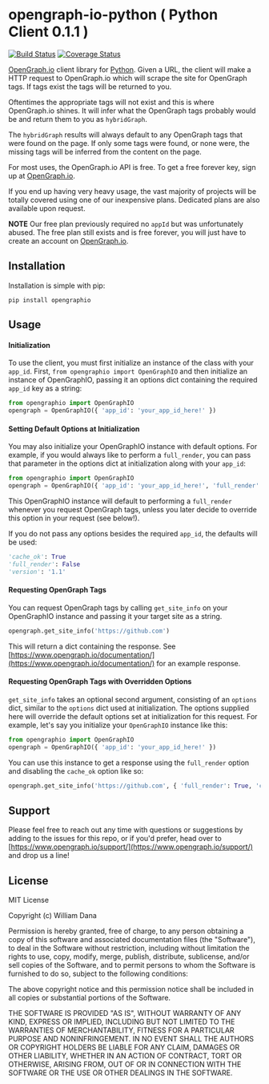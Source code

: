 # opengraph-io-python ( Python Client 0.1.1 )

[![Build Status](https://travis-ci.org/wbdana/opengraph-io-python.svg?branch=master)](https://travis-ci.org/wbdana/opengraph-io-python)
[![Coverage Status](https://coveralls.io/repos/github/wbdana/opengraph-io-python/badge.svg?branch=master)](https://coveralls.io/github/wbdana/opengraph-io-python?branch=master)

[OpenGraph.io](https://www.opengraph.io/) client library for [Python](https://www.python.org/). Given a URL, the client will make a HTTP request to OpenGraph.io which will scrape the site for OpenGraph tags. If tags exist the tags will be returned to you.

Oftentimes the appropriate tags will not exist and this is where OpenGraph.io shines. It will infer what the OpenGraph tags probably would be and return them to you as ```hybridGraph```.

The ```hybridGraph``` results will always default to any OpenGraph tags that were found on the page. If only some tags were found, or none were, the missing tags will be inferred from the content on the page.

For most uses, the OpenGraph.io API is free. To get a free forever key, sign up at [OpenGraph.io](https://www.opengraph.io/).

If you end up having very heavy usage, the vast majority of projects will be totally covered using one of our inexpensive plans. Dedicated plans are also available upon request.

**NOTE** Our free plan previously required no `appId` but was unfortunately abused. The free plan still exists and is free forever, you will just have to create an account on [OpenGraph.io](https://www.opengraph.io/).

## Installation

Installation is simple with pip:

```
pip install opengraphio
```

## Usage

#### Initialization

To use the client, you must first initialize an instance of the class with your ```app_id```. First, ```from opengraphio import OpenGraphIO``` and then initialize an instance of OpenGraphIO, passing it an options dict containing the required ```app_id``` key as a string:

```py
from opengraphio import OpenGraphIO
opengraph = OpenGraphIO({ 'app_id': 'your_app_id_here!' })
```

#### Setting Default Options at Initialization

You may also initialize your OpenGraphIO instance with default options. For example, if you would always like to perform a ```full_render```, you can pass that parameter in the options dict at initialization along with your ```app_id```:

```py
from opengraphio import OpenGraphIO
opengraph = OpenGraphIO({ 'app_id': 'your_app_id_here!', 'full_render': True })
```

This OpenGraphIO instance will default to performing a ```full_render``` whenever you request OpenGraph tags, unless you later decide to override this option in your request (see below!).

If you do not pass any options besides the required ```app_id```, the defaults will be used:

```py
'cache_ok': True
'full_render': False
'version': '1.1'
```

#### Requesting OpenGraph Tags

You can request OpenGraph tags by calling ```get_site_info``` on your OpenGraphIO instance and passing it your target site as a string.

```py
opengraph.get_site_info('https://github.com')
```

This will return a dict containing the response. See [https://www.opengraph.io/documentation/](https://www.opengraph.io/documentation/) for an example response.

#### Requesting OpenGraph Tags with Overridden Options

```get_site_info``` takes an optional second argument, consisting of an ```options``` dict, similar to the ```options``` dict used at initialization. The options supplied here will override the default options set at initialization for this request. For example, let's say you initialize your ```OpenGraphIO``` instance like this:

```py
from opengraphio import OpenGraphIO
opengraph = OpenGraphIO({ 'app_id': 'your_app_id_here!' })
```

You can use this instance to get a response using the ```full_render``` option and disabling the ```cache_ok``` option like so:

```py
opengraph.get_site_info('https://github.com', { 'full_render': True, 'cache_ok': False })
```

## Support

Please feel free to reach out any time with questions or suggestions by adding to the issues for this repo, or if you'd prefer, head over to [https://www.opengraph.io/support/](https://www.opengraph.io/support/) and drop us a line!

## License

MIT License

Copyright (c) William Dana

Permission is hereby granted, free of charge, to any person obtaining a copy
of this software and associated documentation files (the "Software"), to deal
in the Software without restriction, including without limitation the rights
to use, copy, modify, merge, publish, distribute, sublicense, and/or sell
copies of the Software, and to permit persons to whom the Software is
furnished to do so, subject to the following conditions:

The above copyright notice and this permission notice shall be included in all
copies or substantial portions of the Software.

THE SOFTWARE IS PROVIDED "AS IS", WITHOUT WARRANTY OF ANY KIND, EXPRESS OR
IMPLIED, INCLUDING BUT NOT LIMITED TO THE WARRANTIES OF MERCHANTABILITY,
FITNESS FOR A PARTICULAR PURPOSE AND NONINFRINGEMENT. IN NO EVENT SHALL THE
AUTHORS OR COPYRIGHT HOLDERS BE LIABLE FOR ANY CLAIM, DAMAGES OR OTHER
LIABILITY, WHETHER IN AN ACTION OF CONTRACT, TORT OR OTHERWISE, ARISING FROM,
OUT OF OR IN CONNECTION WITH THE SOFTWARE OR THE USE OR OTHER DEALINGS IN THE
SOFTWARE.

